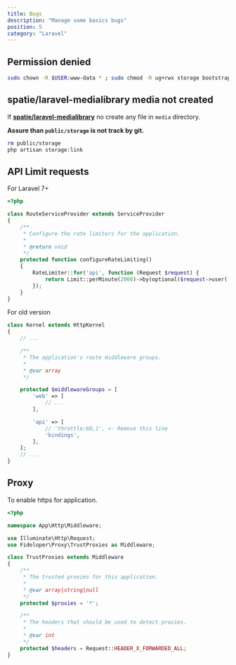 ```yaml
---
title: Bugs
description: "Manage some basics bugs"
position: 5
category: "Laravel"
---
```


## Permission denied

```sh
sudo chown -R $USER:www-data * ; sudo chmod -R ug+rwx storage bootstrap/cache
```

## spatie/laravel-medialibrary media not created

If [**spatie/laravel-medialibrary**](https://github.com/spatie/laravel-medialibrary) no create any file in `media` directory.

**Assure than `public/storage` is not track by git.**

```sh
rm public/storage
php artisan storage:link
```

## API Limit requests

For Laravel 7+

```php title="app/Providers/RouteServiceProvider.php"
<?php

class RouteServiceProvider extends ServiceProvider
{
    /**
     * Configure the rate limiters for the application.
     *
     * @return void
     */
    protected function configureRateLimiting()
    {
        RateLimiter::for('api', function (Request $request) {
            return Limit::perMinute(2000)->by(optional($request->user())->id ?: $request->ip()); // Update Limit::perMinute(60) to Limit::perMinute(2000)
        });
    }
}
```

For old version

```php title="app/Http/Kernel.php"
class Kernel extends HttpKernel
{
    // ...

    /**
     * The application's route middleware groups.
     *
     * @var array
     */

    protected $middlewareGroups = [
        'web' => [
            // ...
        ],

        'api' => [
            // 'throttle:60,1', <- Remove this line
            'bindings',
        ],
    ];
    // ...
}
```

## Proxy

To enable https for application.

```php title="app/Http/Middleware/TrustProxies.php"
<?php

namespace App\Http\Middleware;

use Illuminate\Http\Request;
use Fideloper\Proxy\TrustProxies as Middleware;

class TrustProxies extends Middleware
{
    /**
     * The trusted proxies for this application.
     *
     * @var array|string|null
     */
    protected $proxies = '*';

    /**
     * The headers that should be used to detect proxies.
     *
     * @var int
     */
    protected $headers = Request::HEADER_X_FORWARDED_ALL;
}
```
